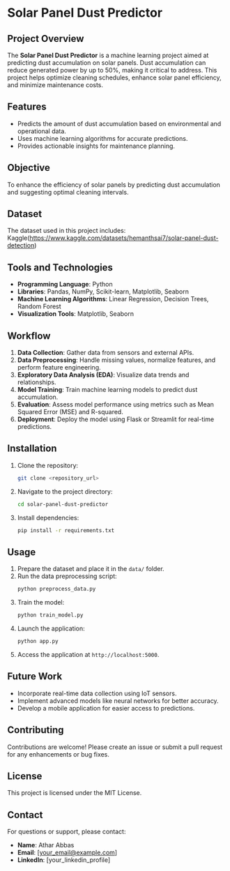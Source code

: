 # Solar Panel Dust Predictor

## Project Overview

The **Solar Panel Dust Predictor** is a machine learning project aimed at predicting dust accumulation on solar panels. Dust accumulation can reduce generated power by up to 50%, making it critical to address. This project helps optimize cleaning schedules, enhance solar panel efficiency, and minimize maintenance costs.

## Features
- Predicts the amount of dust accumulation based on environmental and operational data.
- Uses machine learning algorithms for accurate predictions.
- Provides actionable insights for maintenance planning.

## Objective
To enhance the efficiency of solar panels by predicting dust accumulation and suggesting optimal cleaning intervals.

## Dataset
The dataset used in this project includes:
Kaggle(https://www.kaggle.com/datasets/hemanthsai7/solar-panel-dust-detection)

## Tools and Technologies
- **Programming Language**: Python
- **Libraries**: Pandas, NumPy, Scikit-learn, Matplotlib, Seaborn
- **Machine Learning Algorithms**: Linear Regression, Decision Trees, Random Forest
- **Visualization Tools**: Matplotlib, Seaborn

## Workflow
1. **Data Collection**: Gather data from sensors and external APIs.
2. **Data Preprocessing**: Handle missing values, normalize features, and perform feature engineering.
3. **Exploratory Data Analysis (EDA)**: Visualize data trends and relationships.
4. **Model Training**: Train machine learning models to predict dust accumulation.
5. **Evaluation**: Assess model performance using metrics such as Mean Squared Error (MSE) and R-squared.
6. **Deployment**: Deploy the model using Flask or Streamlit for real-time predictions.

## Installation
1. Clone the repository:
   ```bash
   git clone <repository_url>
   ```
2. Navigate to the project directory:
   ```bash
   cd solar-panel-dust-predictor
   ```
3. Install dependencies:
   ```bash
   pip install -r requirements.txt
   ```

## Usage
1. Prepare the dataset and place it in the `data/` folder.
2. Run the data preprocessing script:
   ```bash
   python preprocess_data.py
   ```
3. Train the model:
   ```bash
   python train_model.py
   ```
4. Launch the application:
   ```bash
   python app.py
   ```
5. Access the application at `http://localhost:5000`.

## Future Work
- Incorporate real-time data collection using IoT sensors.
- Implement advanced models like neural networks for better accuracy.
- Develop a mobile application for easier access to predictions.

## Contributing
Contributions are welcome! Please create an issue or submit a pull request for any enhancements or bug fixes.

## License
This project is licensed under the MIT License.

## Contact
For questions or support, please contact:
- **Name**: Athar Abbas
- **Email**: [your_email@example.com]
- **LinkedIn**: [your_linkedin_profile]


